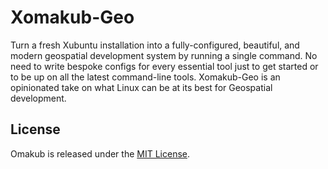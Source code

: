 # Xomakub-Geo

Turn a fresh Xubuntu installation into a fully-configured, beautiful, and modern geospatial development system by running a single command. No need to write bespoke configs for every essential tool just to get started or to be up on all the latest command-line tools. Xomakub-Geo is an opinionated take on what Linux can be at its best for Geospatial development.

## License

Omakub is released under the [MIT License](https://opensource.org/licenses/MIT).
